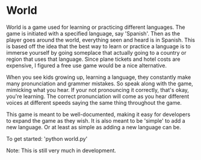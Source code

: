 World
===
World is a game used for learning or practicing different languages. The game is
initiated with a specified language, say 'Spanish'. Then as the player goes
around the world, everything seen and heard is in Spanish. This is based off the
idea that the best way to learn or practice a language is to immerse yourself by
going someplace that actually going to a country or region that uses that
language. Since plane tickets and hotel costs are expensive, I figured a free
use game would be a nice alternative.

When you see kids growing up, learning a language, they constantly make many
pronunciation and grammer mistakes. So speak along with the game, mimicking what
you hear. If your not pronouncing it correctly, that's okay, you're learning.
The correct pronunciation will come as you hear different voices at different
speeds saying the same thing throughout the game.

This game is meant to be well-documented, making it easy for developers to
expand the game as they wish. It is also meant to be 'simple' to add a new
language. Or at least as simple as adding a new language can be.

To get started: 'python world.py'

Note: This is still very much in development.
